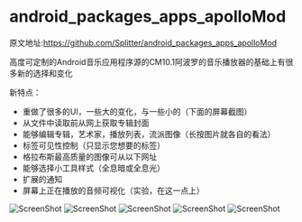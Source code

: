 android_packages_apps_apolloMod
===============================

原文地址:https://github.com/Splitter/android_packages_apps_apolloMod

高度可定制的Android音乐应用程序源的CM10.1阿波罗的音乐播放器的基础上有很多新的选择和变化

新特点：
- 重做了很多的UI，一些大的变化，与一些小的（下面的屏幕截图）
- 从文件中读取前从网上获取专辑封面
- 能够编辑专辑，艺术家，播放列表，流派图像（长按图片就各自的看法）
- 标签可见性控制（只显示您想要的标签）
- 格拉布斯最高质量的图像可从以下网址
- 能够选择小工具样式（全息暗或全息光）
- 扩展的通知
- 屏幕上正在播放的音频可视化（实验，在这一点上）


![ScreenShot](http://i.imgur.com/zPbrrxq.png)
![ScreenShot](http://i.imgur.com/bhguvpT.png)
![ScreenShot](http://i.imgur.com/9MwbZDn.png)
![ScreenShot](http://i.imgur.com/H8wPy7S.png)
![ScreenShot](http://i.imgur.com/y5QIymQ.png)